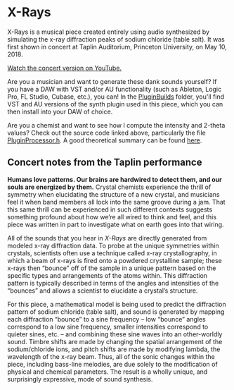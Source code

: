 # X-Rays

X-Rays is a musical piece created entirely using audio synthesized by simulating the x-ray diffraction peaks of sodium chloride (table salt). It was first shown in concert at Taplin Auditorium, Princeton University, on May 10, 2018.

[Watch the concert version on YouTube.](https://www.youtube.com/watch?v=nwrdy7rc-6Q)

Are you a musician and want to generate these dank sounds yourself? If you have a DAW with VST and/or AU functionality (such as Ableton, Logic Pro, FL Studio, Cubase, etc.), you can! In the [PluginBuilds](https://github.com/dsshen/x-rays/tree/master/PluginBuilds) folder, you'll find VST and AU versions of the synth plugin used in this piece, which you can then install into your DAW of choice.

Are you a chemist and want to see how I compute the intensity and 2-theta values? Check out the source code linked above, particularly the file [PluginProcessor.h](https://github.com/dsshen/x-rays/blob/master/XRDPlugin/Source/PluginProcessor.h). A good theoretical summary can be found [here](http://pd.chem.ucl.ac.uk/pdnn/diff2/dindex2.htm).

## Concert notes from the Taplin performance

**Humans love patterns. Our brains are hardwired to detect them, and our souls are energized by them.** Crystal chemists experience the thrill of symmetry when elucidating the structure of a new crystal, and musicians feel it when band members all lock into the same groove during a jam. That this same thrill can be experienced in such different contexts suggests something profound about how we’re all wired to think and feel, and this piece was written in part to investigate what on earth goes into that wiring.

All of the sounds that you hear in *X-Rays* are directly generated from modeled x-ray diffraction data. To probe at the unique symmetries within crystals, scientists often use a technique called x-ray crystallography, in which a beam of x-rays is fired onto a powdered crystalline sample; these x-rays then “bounce” off of the sample in a unique pattern based on the specific types and arrangements of the atoms within. This diffraction pattern is typically described in terms of the angles and intensities of the “bounces” and allows a scientist to elucidate a crystal’s structure. 

For this piece, a mathematical model is being used to predict the diffraction pattern of sodium chloride (table salt), and sound is generated by mapping each diffraction “bounce” to a sine frequency – low “bounce” angles correspond to a low sine frequency, smaller intensities correspond to quieter sines, etc. – and combining these sine waves into an other-worldly sound. Timbre shifts are made by changing the spatial arrangement of the sodium/chloride ions, and pitch shifts are made by modifying lambda, the wavelength of the x-ray beam. Thus, all of the sonic changes within the piece, including bass-line melodies, are due solely to the modification of physical and chemical parameters. The result is a wholly unique, and surprisingly expressive, mode of sound synthesis.